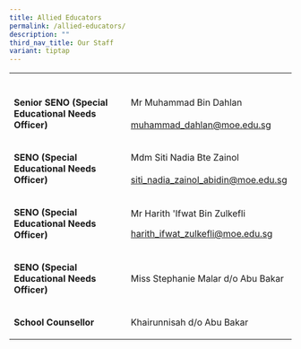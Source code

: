 ```yaml
---
title: Allied Educators
permalink: /allied-educators/
description: ""
third_nav_title: Our Staff
variant: tiptap
---
```

<table style="minWidth: 50px">
<colgroup>
<col>
<col>
</colgroup>
<tbody>
<tr>
<th rowspan="1" colspan="1">
<p></p>
</th>
<th rowspan="1" colspan="1">
<p></p>
</th>
</tr>
<tr>
<td rowspan="1" colspan="1">
<p><strong>Senior SENO (Special Educational Needs Officer)</strong>
</p>
</td>
<td rowspan="1" colspan="1">
<p>Mr Muhammad Bin Dahlan
<br>
<br><a href="mailto:muhammad_dahlan@moe.edu.sg" rel="noopener noreferrer nofollow" target="_blank">muhammad_dahlan@moe.edu.sg</a>
</p>
</td>
</tr>
<tr>
<td rowspan="1" colspan="1">
<p><strong>SENO (Special Educational Needs Officer)</strong>
</p>
</td>
<td rowspan="1" colspan="1">
<p>Mdm Siti Nadia Bte Zainol
<br>
<br><a href="mailto:siti_nadia_zainol_abidin@moe.edu.sg" rel="noopener noreferrer nofollow" target="_blank">siti_nadia_zainol_abidin@moe.edu.sg</a>
</p>
</td>
</tr>
<tr>
<td rowspan="1" colspan="1">
<p><strong>SENO (Special Educational Needs Officer)</strong>
</p>
</td>
<td rowspan="1" colspan="1">
<p>Mr Harith 'Ifwat Bin Zulkefli</p>
<p></p>
<p><a href="mailto:harith_ifwat_zulkefli@moe.edu.sg" rel="noopener noreferrer nofollow" target="_blank">harith_ifwat_zulkefli@moe.edu.sg</a>
</p>
</td>
</tr>
<tr>
<td rowspan="1" colspan="1">
<p><strong>SENO (Special Educational Needs Officer)</strong>
</p>
</td>
<td rowspan="1" colspan="1">
<p>Miss Stephanie Malar d/o Abu Bakar</p>
<p></p>
</td>
</tr>
<tr>
<td rowspan="1" colspan="1">
<p><strong>School Counsellor</strong>
</p>
</td>
<td rowspan="1" colspan="1">
<p>Khairunnisah d/o Abu Bakar
<br>
</p>
</td>
</tr>
</tbody>
</table>
<p></p>